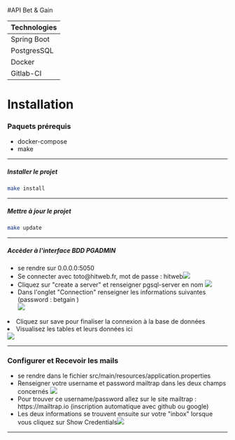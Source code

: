 
#API Bet & Gain

| Technologies   |
| ---      | 
| Spring Boot | 
| PostgresSQL     | 
| Docker     | 
| Gitlab-CI     | 


<h1>Installation</h1>


<h3>Paquets prérequis</h3>
<ul>
<li>docker-compose</li>
<li>make</li>
</ul>
<hr>
<h5>Installer le projet </h5>

```bash
make install
```
<hr>
<h5>Mettre à jour le projet</h5>

```bash
make update
```

<hr>
<h5>Accèder à l'interface BDD PGADMIN</h5>
<ul>
<li>se rendre sur 0.0.0.0:5050</li>
<li>Se connecter avec toto@hitweb.fr, mot de passe : hitweb<img src="https://www.pixenli.com/image/gZ1ZJ-kR"></li>
<li>Cliquez sur "create a server" et renseigner pgsql-server en nom <img src="https://www.pixenli.com/image/Mf7yBa-f"> </li>
<li>Dans l'onglet "Connection"  renseigner les informations suivantes  (password : betgain )<br> <img src="https://www.pixenli.com/image/_7b3e3OD"></li></ul>
<li>Cliquez sur save pour finaliser la connexion à la base de données</li></ul>
<li>Visualisez les tables et leurs données ici </li>
<img src="https://www.pixenli.com/image/St4fjUug">
<hr>


<h3>Configurer et Recevoir les mails</h3>

<ul>
<li>se rendre dans le fichier src/main/resources/application.properties</li>
<li>Renseigner votre username et password mailtrap dans les deux champs concernés 
<img src="https://www.pixenli.com/image/KfV-frSo"></li>
<li>Pour trouver ce username/password allez sur le site mailtrap : https://mailtrap.io  (inscription automatique avec github ou google)</li>
<li>Les deux informations se trouvent ensuite sur votre "inbox" lorsque vous cliquez sur Show Credentials<img src="https://www.pixenli.com/image/4TYsSCDH"> </li>
</ul>
<hr>
